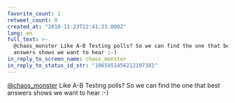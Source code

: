 ```yaml
---
favorite_count: 1
retweet_count: 0
created_at: "2018-11-23T22:41:23.000Z"
lang: en
full_text: >-
  @chaos_monster Like A-B Testing polls? So we can find the one that best
  answers shows we want to hear :-)
in_reply_to_screen_name: chaos_monster
in_reply_to_status_id_str: "1065951456212197381"
---
```


[@chaos_monster](https://twitter.com/chaos_monster) Like A-B Testing polls? So
we can find the one that best answers shows we want to hear :-)
